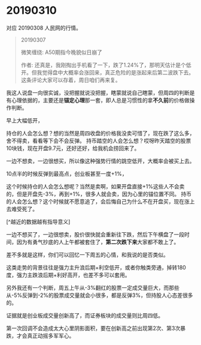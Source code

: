 # 20190310

对应 20190308 人民网的行情。

> 20190307
> 
> 微笑缠绕: 
> A50期指今晚貌似日崩了
> 
> 作者:
> 还真是，我刚掏出手机看了一下，跌了1.24%了，那明天估计是个低开。但我觉得盘中大概率会涨回来，真正危险的是涨起来后第二波跌下去。这条评论大家可以存着，周日咱们再来复。

我这人说盘一向很实诚，没把握就说没把握，瞎蒙就说自己瞎蒙，但周四的判断是有心理依据的，主要还是**锚定心理**那一套，即人总是习惯性的拿**不久前**的价格做操作判断。

早上大幅低开，

持仓的人会怎么想？想的当然是周四收盘的价格我没卖可惜了，现在跌了这么多，舍不得卖，看看等下会不会反弹。
持币踏空的人会怎么想？哎呀昨天踏空的股票10块钱，现在开盘9.7元，还好还好，给我机会捞回来了。

一边不想卖，一边很想买，所以像这种强势行情的跳空低开，大概率会被买上去。

10点半的时候反弹到最高点，创业板甚至一度+1%，

这个时候持仓的人会怎么想呢？当然是卖啊，如果开盘直接+1%这些人不会卖的，但是开盘先-3%，再到+1%，很多人就会卖，因为心里的锚位置不同。
持币的人会怎么想？这个时候就不愿意追了，会后悔自己为什么不在开盘买，现在涨上去难受死了。

[^越近的数据越有指导意义]

一边不想买了，一边很想卖，股价很快就会重新往下跌，然后下午横盘了一段时间，因为有勇气抄底的人上午都被套住了，**第二次跌下来**大家都不敢上了。

差不多就是这样，你们可以回忆一下周五的心情，和我说的是否类似。

这类走势的背景往往是强力主升浪后期+利空低开，或者你触类旁通，掉转180度，强力主跌浪后期+利好高开，也差不多可以套用。

另外我还有一个判断，周五上午从-3%翻红的股票一定成交量巨大，而那些从-5%反弹到-2%的股票成交量就会小很多，都是反弹3%，但持股人心态差很多的。

证据就是创业板成交量创新高了，而证券板块的成交量则比周四低。


第一次回调不会造成太大心里阴影面积，要在创新高之前出现第2次、第3次暴跌，才会真正动摇多军军心。

